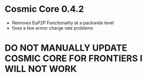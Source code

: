 # Cosmic Core 0.4.2
* Removes EuP2P Functionality at a packwide level
* fixes a few armor charge rate problems


# DO NOT MANUALLY UPDATE COSMIC CORE FOR FRONTIERS **I WILL NOT WORK**